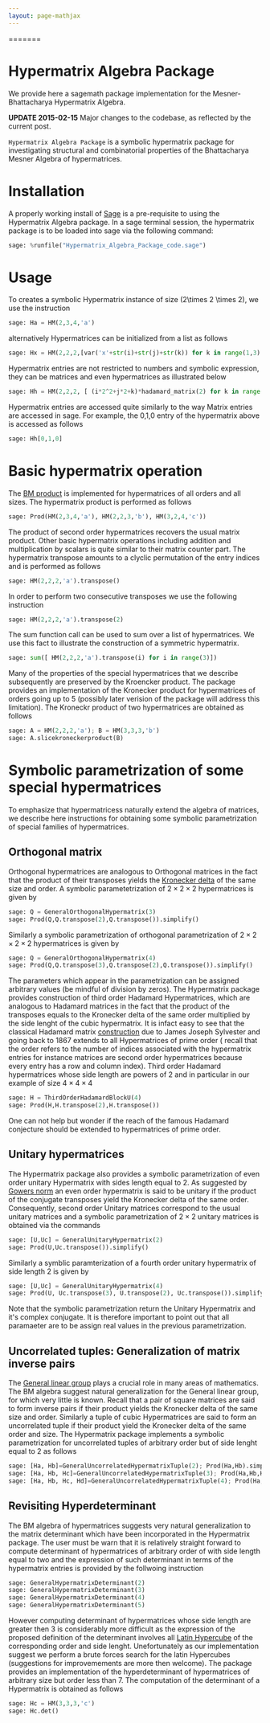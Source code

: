 ```yaml
---
layout: page-mathjax
---
```

=======
# Hypermatrix Algebra Package

We provide here a sagemath package implementation for the Mesner-Bhattacharya Hypermatrix Algebra.

**UPDATE 2015-02-15** Major changes to the codebase, as reflected by the current post.

`Hypermatrix Algebra Package` is a symbolic hypermatrix package for investigating
structural and combinatorial properties of the Bhattacharya Mesner Algebra of 
hypermatrices.

# Installation 

A properly working install of [Sage](http://sagemath.org/) is a pre-requisite to using the Hypermatrix Algebra package.
In a sage terminal session, the hypermatrix package is to be loaded into sage via the following command:

```python
sage: %runfile("Hypermatrix_Algebra_Package_code.sage")
```

# Usage

To creates a symbolic Hypermatrix instance of size \(2\times 2 \times 2\), we use the instruction

```python
sage: Ha = HM(2,3,4,'a')
```

alternatively Hypermatrices can be initialized from a list as follows

```python
sage: Hx = HM(2,2,2,[var('x'+str(i)+str(j)+str(k)) for k in range(1,3) for j in range(1,3) for i in range(1,3)])
```

Hypermatrix entries are not restricted to numbers and symbolic expression, they can be matrices and even hypermatrices
as illustrated below

```python
sage: Hh = HM(2,2,2, [ (i*2^2+j*2+k)*hadamard_matrix(2) for k in range(2) for j in range(2) for k in range(2)])
```

Hypermatrix entries are accessed quite similarly to the way Matrix entries are accessed in sage. For example,
the 0,1,0 entry of the hypermatrix above is accessed as follows

```python
sage: Hh[0,1,0]
```

# Basic hypermatrix operation

The [BM product](http://arxiv.org/abs/1411.6270) is implemented for hypermatrices of all orders
and all sizes. The hypermatrix product is performed as follows

```python
sage: Prod(HM(2,3,4,'a'), HM(2,2,3,'b'), HM(3,2,4,'c'))
```

The product of second order hypermatrices recovers the usual matrix product. Other basic hypermatrix operations
including addition and multiplication by scalars is quite similar to their matrix counter part. The hypermatrix
transpose amounts to a clyclic permutation of the entry indices and is performed as follows 

```python
sage: HM(2,2,2,'a').transpose()
```

In order to perform two consecutive transposes we use the following instruction

```python
sage: HM(2,2,2,'a').transpose(2)
```

The sum function call can be used to sum over a list of hypermatrices. We use this fact
to illustrate the construction of a symmetric hypermatrix.

```python
sage: sum([ HM(2,2,2,'a').transpose(i) for i in range(3)])
```

Many of the properties of the special hypermatrices that we describe subsequently are preserved by the Kroencker product.
The package provides an implementation of the Kronecker product for hypermatrices of orders going up to 5 (possibly later
verision of the package will address this limitation). The Kroneckr product of two hypermatrices are obtained as follows

```python
sage: A = HM(2,2,2,'a'); B = HM(3,3,3,'b')
sage: A.slicekroneckerproduct(B)
```


# Symbolic parametrization of some special hypermatrices

To emphasize that hypermatricess naturally extend the algebra of matrices, we describe here instructions for obtaining
some symbolic parametrization of special families of hypermatrices.

## Orthogonal matrix

Orthogonal hypermatrices are analogous to Orthogonal matrices in the fact that the product of their transposes yields
the [Kronecker delta](http://en.wikipedia.org/wiki/Kronecker_delta#Properties_of_generalized_Kronecker_delta) of the 
same size and order. A symbolic parametetrization of $2\times 2\times 2$ hypermatrices is given by

```python
sage: Q = GeneralOrthogonalHypermatrix(3)
sage: Prod(Q,Q.transpose(2),Q.transpose()).simplify()
```

Similarly a symbolic parametrization of orthogonal parametrization of $2\times 2\times 2\times 2$ hypermatrices is given
by

```python
sage: Q = GeneralOrthogonalHypermatrix(4)
sage: Prod(Q,Q.transpose(3),Q.transpose(2),Q.transpose()).simplify()
```

The parameters which appear in the parametrization can be assigned arbitrary values (be mindful of division by zeros).
The Hypermatrix package provides construction of third order Hadamard Hypermatrices, which are analogous to Hadamard 
matrices in the fact that the product of the transposes equals to the Kronecker delta of the same order multiplied
by the side lenght of the cubic hypermatrix. It is infact easy to see that the classical Hadamard matrix 
[construction](http://en.wikipedia.org/wiki/Hadamard_matrix#Sylvester.27s_construction) due to James Joseph Sylvester and
going back to 1867 extends to all Hypermatrices of prime order ( recall that the order refers to the number of indices 
associated with the hypermatrix entries for instance matrices are second order hypermatrices because every entry has a 
row and column index). Third order Hadamard hypermatrices whose side length are powers of 2 and in particular in our 
example of size $4\times 4\times 4$

```python
sage: H = ThirdOrderHadamardBlockU(4)
sage: Prod(H,H.transpose(2),H.transpose())
```

One can not help but wonder if the reach of the famous Hadamard conjecture should be extended to hypermatrices of prime 
order.


## Unitary hypermatrices
The Hypermatrix package also provides a symbolic parametrization of even order unitary Hypermatrix with sides length 
equal to 2. As suggested by [Gowers norm](http://en.wikipedia.org/wiki/Gowers_norm) an even order hypermatrix is said
to be unitary if the product of the conjugate transposes yield the Kronecker delta of the same order. Consequently,
second order Unitary matrices correspond to the usual unitary matrices and a symbolic parametrization of $2\times 2$
unitary matrices is obtained via the commands

```python
sage: [U,Uc] = GeneralUnitaryHypermatrix(2) 
sage: Prod(U,Uc.transpose()).simplify()
```

Similarly a symblic paramterization of a fourth order unitary hypermatrix of side length 2 is given by 

```python
sage: [U,Uc] = GeneralUnitaryHypermatrix(4) 
sage: Prod(U, Uc.transpose(3), U.transpose(2), Uc.transpose()).simplify()
```

Note that the symbolic parametrization return the Unitary Hypermatrix and it's complex conjugate. It is therefore important
to point out that all paramaeter are to be assign real values in the previous parametrization.

## Uncorrelated tuples: Generalization of matrix inverse pairs
The [General linear group](http://en.wikipedia.org/wiki/General_linear_group) plays a crucial role in many areas of
mathematics. The BM algebra suggest natural generalization for the General linear group, for which very little is known.
Recall that a pair of square matrices are said to form inverse pairs if their product yields the Kronecker delta of the
same size and order. Similarly a tuple of cubic Hypermatrices are said to form an uncorrelated tuple if their product
yield the Kronecker delta of the same order and size. The Hypermatrix package implements a symbolic parametrization for
uncorrelated tuples of arbitrary order but of side lenght equal to 2 as follows

```python
sage: [Ha, Hb]=GeneralUncorrelatedHypermatrixTuple(2); Prod(Ha,Hb).simplify() 
sage: [Ha, Hb, Hc]=GeneralUncorrelatedHypermatrixTuple(3); Prod(Ha,Hb,Hc).simplify()
sage: [Ha, Hb, Hc, Hd]=GeneralUncorrelatedHypermatrixTuple(4); Prod(Ha,Hb,Hc,Hd).simplify() 
```

## Revisiting Hyperdeterminant
The BM algebra of hypermatrices suggests very natural generalization to the matrix determinant which have been 
incorporated in the Hypermatrix package. The user must be warn that it is relatively straight forward to compute
determinant of hypermatrices of arbitrary order of with side length equal to two and the expression of such determinant
in terms of the hypermatrix entries is provided by the follwoing instruction

```python
sage: GeneralHypermatrixDeterminant(2)
sage: GeneralHypermatrixDeterminant(3)
sage: GeneralHypermatrixDeterminant(4) 
sage: GeneralHypermatrixDeterminant(5) 
```

However computing determinant of hypermatrices whose side length are greater then 3 is considerably more difficult
as the expression of the proposed definition of the determinant involves all 
[Latin Hypercube](http://en.wikipedia.org/wiki/Latin_hypercube_sampling) of the corresponding order and side lenght.
Unefortunately as our implementation suggest we perform a brute forces search for the latin Hypercubes (suggestions for
improvemements are more then welcome). The package provides an implementation of the hyperdeterminant of 
hypermatrices of arbitrary size but order less than 7. The computation of the determinant of a Hypermatrix is obtained as
follows

```python
sage: Hc = HM(3,3,3,'c')
sage: Hc.det()
```



